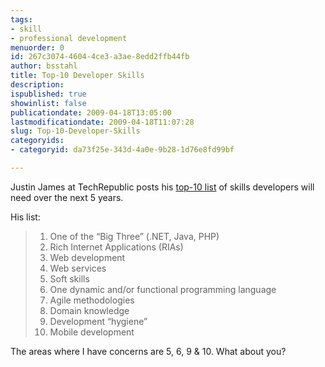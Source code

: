 ```yaml
---
tags:
- skill
- professional development
menuorder: 0
id: 267c3074-4604-4ce3-a3ae-8edd2ffb44fb
author: bsstahl
title: Top-10 Developer Skills
description: 
ispublished: true
showinlist: false
publicationdate: 2009-04-18T13:05:00
lastmodificationdate: 2009-04-18T11:07:28
slug: Top-10-Developer-Skills
categoryids:
- categoryid: da73f25e-343d-4a0e-9b28-1d76e8fd99bf

---
```


Justin James at TechRepublic posts his [top-10 list](http://blogs.techrepublic.com.com/10things/?p=643) of skills developers will need over the next 5 years.

His list:


> 1. One of the “Big Three” (.NET, Java, PHP)
> 2. Rich Internet Applications (RIAs)
> 3. Web development
> 4. Web services
> 5. Soft skills
> 6. One dynamic and/or functional programming language
> 7. Agile methodologies
> 8. Domain knowledge
> 9. Development “hygiene”
> 10. Mobile development




The areas where I have concerns are 5, 6, 9 & 10. What about you?

